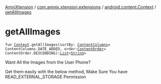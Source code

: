 [AmniXtension](../../index.md) / [com.amnix.xtension.extensions](../index.md) / [android.content.Context](index.md) / [getAllImages](./get-all-images.md)

# getAllImages

`fun `[`Context`](https://developer.android.com/reference/android/content/Context.html)`.getAllImages(sortBy: `[`ContentColumns`](../../com.amnix.xtension.enums/-content-columns/index.md)` = ContentColumns.DATE_ADDED, order: `[`ContentOrder`](../../com.amnix.xtension.enums/-content-order/index.md)` = ContentOrder.DESCENDING): `[`List`](https://kotlinlang.org/api/latest/jvm/stdlib/kotlin.collections/-list/index.html)`<`[`String`](https://kotlinlang.org/api/latest/jvm/stdlib/kotlin/-string/index.html)`>`

Want All the Images from the User Phone?

Get them easily with the below method, Make Sure You have READ_EXTERNAL_STORAGE Permission

